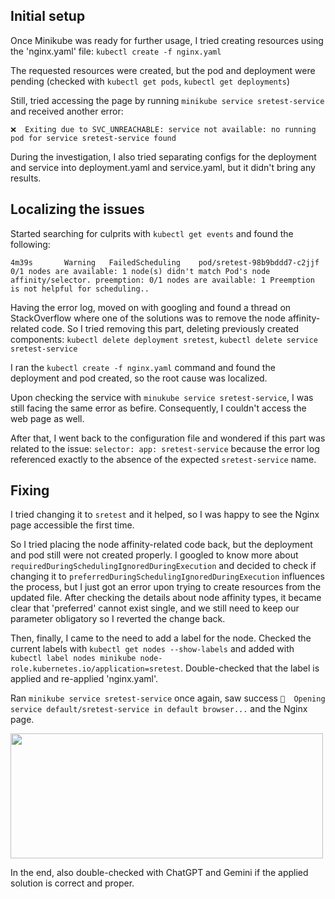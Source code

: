 ## Initial setup 
Once Minikube was ready for further usage, I tried creating resources using the 'nginx.yaml' file: ```kubectl create -f nginx.yaml```

The requested resources were created, but the pod and deployment were pending (checked with ```kubectl get pods```, ```kubectl get deployments```)

Still, tried accessing the page by running ```minikube service sretest-service``` and received another error:

```❌  Exiting due to SVC_UNREACHABLE: service not available: no running pod for service sretest-service found```

During the investigation, I also tried separating configs for the deployment and service into deployment.yaml and service.yaml, but it didn't bring any results.

## Localizing the issues
Started searching for culprits with ```kubectl get events``` and found the following:

```4m39s       Warning   FailedScheduling    pod/sretest-98b9bddd7-c2jjf    0/1 nodes are available: 1 node(s) didn't match Pod's node affinity/selector. preemption: 0/1 nodes are available: 1 Preemption is not helpful for scheduling..```

Having the error log, moved on with googling and found a thread on StackOverflow where one of the solutions was to remove the node affinity-related code. So I tried removing this part, deleting previously created components:  ```kubectl delete deployment sretest```, ```kubectl delete service sretest-service``` 

I ran the ```kubectl create -f nginx.yaml``` command and found the deployment and pod created, so the root cause was localized.

Upon checking the service with ```minukube service sretest-service```, I was still facing the same error as befire. Consequently, I couldn't access the web page as well.

After that, I went back to the configuration file and wondered if this part was related to the issue:
```selector: app: sretest-service``` because the error log referenced exactly to the absence of the expected ```sretest-service``` name.

## Fixing
I tried changing it to ```sretest``` and it helped, so I was happy to see the Nginx page accessible the first time.

So I tried placing the node affinity-related code back, but the deployment and pod still were not created properly. I googled to know more about ```requiredDuringSchedulingIgnoredDuringExecution``` and decided to check if changing it to ```preferredDuringSchedulingIgnoredDuringExecution``` influences the process, but I just got an error upon trying to create resources from the updated file. After checking the details about node affinity types, it became clear that 'preferred' cannot exist single, and we still need to keep our parameter obligatory so I reverted the change back.

Then, finally, I came to the need to add a label for the node. Checked the current labels with ```kubectl get nodes --show-labels``` and added with ```kubectl label nodes minikube node-role.kubernetes.io/application=sretest```. Double-checked that the label is applied and re-applied 'nginx.yaml'.

Ran ```minikube service sretest-service``` once again, saw success ```🎉  Opening service default/sretest-service in default browser...``` and the Nginx page.

<img  src="https://i.imgur.com/JTVJZdg.jpeg"  width="500"  height="200">

In the end, also double-checked with ChatGPT and Gemini if the applied solution is correct and proper.